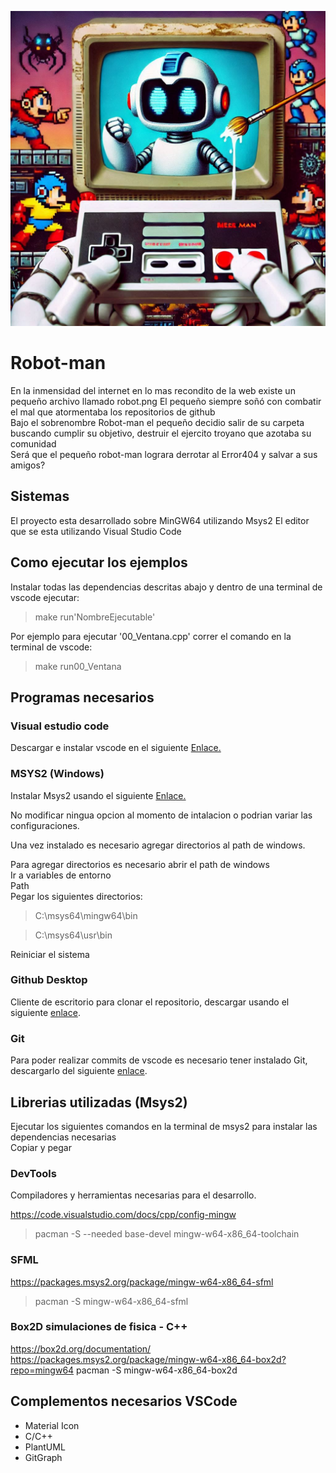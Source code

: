 ![Robot-man](assets/images/Robotman2.jpg)

# Robot-man

En la inmensidad del internet en lo mas recondito de la web existe un pequeño archivo llamado robot.png
El pequeño siempre soñó con combatir el mal que atormentaba los repositorios de github  
Bajo el sobrenombre Robot-man el pequeño decidio salir de su carpeta buscando cumplir su objetivo, destruir el ejercito troyano que azotaba su comunidad  
Será que el pequeño robot-man lograra derrotar al Error404 y salvar a sus amigos?

## Sistemas

El proyecto esta desarrollado sobre MinGW64 utilizando Msys2
El editor que se esta utilizando Visual Studio Code

## Como ejecutar los ejemplos

Instalar todas las dependencias descritas abajo y dentro de una terminal de vscode ejecutar:

> make run'NombreEjecutable'

Por ejemplo para ejecutar '00_Ventana.cpp' correr el comando en la terminal de vscode:

> make run00_Ventana


## Programas necesarios

### Visual estudio code
Descargar e instalar vscode en el siguiente [Enlace.](https://code.visualstudio.com/)

### MSYS2 (Windows)

Instalar Msys2 usando el siguiente [Enlace.](https://github.com/msys2/msys2-installer/releases/download/2023-05-26/msys2-x86_64-20230526.exe)

No modificar ningua opcion al momento de intalacion o podrian variar las configuraciones.

Una vez instalado es necesario agregar directorios al path de windows.

Para agregar directorios es necesario abrir el path de windows  
Ir a variables de entorno  
Path  
Pegar los siguientes directorios: 

> C:\msys64\mingw64\bin

> C:\msys64\usr\bin

Reiniciar el sistema

### Github Desktop
Cliente de escritorio para clonar el repositorio, descargar usando el siguiente [enlace](https://desktop.github.com/).

### Git
Para poder realizar commits de vscode es necesario tener instalado Git, descargarlo del siguiente [enlace](https://git-scm.com/).


## Librerias utilizadas (Msys2)

Ejecutar los siguientes comandos en la terminal de msys2 para instalar las dependencias necesarias  
Copiar y pegar

### DevTools

Compiladores y herramientas necesarias para el desarrollo.

https://code.visualstudio.com/docs/cpp/config-mingw
> pacman -S --needed base-devel mingw-w64-x86_64-toolchain

### SFML
https://packages.msys2.org/package/mingw-w64-x86_64-sfml
> pacman -S mingw-w64-x86_64-sfml

### Box2D simulaciones de fisica - C++
https://box2d.org/documentation/
https://packages.msys2.org/package/mingw-w64-x86_64-box2d?repo=mingw64
pacman -S mingw-w64-x86_64-box2d

## Complementos necesarios VSCode

- Material Icon
- C/C++
- PlantUML
- GitGraph